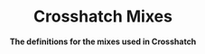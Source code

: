 <h1 align="center">Crosshatch Mixes</h1>

<div align="center">
  <strong>The definitions for the mixes used in Crosshatch</strong>
</div>
